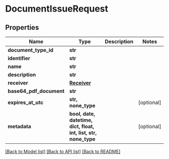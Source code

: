 # DocumentIssueRequest


## Properties
Name | Type | Description | Notes
------------ | ------------- | ------------- | -------------
**document_type_id** | **str** |  | 
**identifier** | **str** |  | 
**name** | **str** |  | 
**description** | **str** |  | 
**receiver** | [**Receiver**](Receiver.md) |  | 
**base64_pdf_document** | **str** |  | 
**expires_at_utc** | **str, none_type** |  | [optional] 
**metadata** | **bool, date, datetime, dict, float, int, list, str, none_type** |  | [optional] 

[[Back to Model list]](../README.md#documentation-for-models) [[Back to API list]](../README.md#documentation-for-api-endpoints) [[Back to README]](../README.md)


